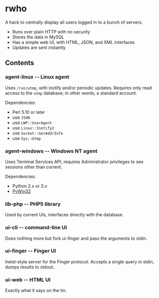 # rwho

A hack to centrally display all users logged in to a bunch of servers.

  * Runs over plain HTTP with no security
  * Stores the data in MySQL
  * Has a simple web UI, with HTML, JSON, and XML interfaces
  * Updates are sent instantly

## Contents

### agent-linux -- Linux agent

Uses `/run/utmp`, with inotify and/or periodic updates. Requires only read access to the `utmp` database; in other words, a standard account.

Dependencies:

  * Perl 5.10 or later
  * use `JSON`
  * use `LWP::UserAgent`
  * use `Linux::Inotify2`
  * use `Socket::GetAddrInfo`
  * use `Sys::Utmp`

### agent-windows -- Windows NT agent

Uses Terminal Services API, requires Administrator privileges to see sessions other than current.

Dependencies:

  * Python 2.x or 3.x
  * [PyWin32][pywin32]

[pywin32]: http://sourceforge.net/projects/pywin32/files/pywin32/

### lib-php -- PHP5 library

Used by current UIs, interfaces directly with the database.

### ui-cli -- command-line UI

Does nothing more but fork ui-finger and pass the arguments to stdin.

### ui-finger -- Finger UI

Inetd-style server for the Finger protocol. Accepts a single query in stdin, dumps results to stdout.

### ui-web -- HTML UI

Exactly what it says on the tin.
